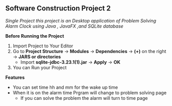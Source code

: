 ## Software Construction Project 2

*Single Project this project is an Desktop application of Problem Solving Alarm Clock using Java , JavaFX ,and SQLite database*

**Before Running the Project**
1. Import Project to Your Editor
2. Go to **Project Structure** &rightarrow; **Modules** &rightarrow; **Dependencies** &rightarrow; **(+)** on the right &rightarrow; **JARS or directories**
   * Import **sqlite-jdbc-3.23.1(1).jar** &rightarrow; **Apply** &rightarrow; **OK**
3. You can Run your Project

**Features**

* You can set time hh and mm for the wake up time
* When it is on the alarm time Prgram will change to problem solving page
  * If you can solve the problem the alarm will turn to time page

